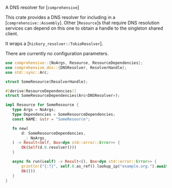 <!-- cargo-rdme start -->

A DNS resolver for [`comprehensive`]

This crate provides a DNS resolver for including in a
[`comprehensive::Assembly`]. Other [`Resource`]s that require DNS
resolution services can depend on this one to obtain a handle to
the singleton shared client.

It wraps a [`hickory_resolver::TokioResolver`].

There are currently no configuration parameters.

```rust
use comprehensive::{NoArgs, Resource, ResourceDependencies};
use comprehensive_dns::{DNSResolver, ResolverHandle};
use std::sync::Arc;

struct SomeResource(ResolverHandle);

#[derive(ResourceDependencies)]
struct SomeResourceDependencies(Arc<DNSResolver>);

impl Resource for SomeResource {
   type Args = NoArgs;
   type Dependencies = SomeResourceDependencies;
   const NAME: &str = "SomeResource";

   fn new(
       d: SomeResourceDependencies,
        _: NoArgs,
   ) -> Result<Self, Box<dyn std::error::Error>> {
       Ok(Self(d.0.resolver()))
   }

   async fn run(&self) -> Result<(), Box<dyn std::error::Error>> {
       println!("{:?}", self.0.as_ref().lookup_ip("example.org.").await);
       Ok(())
   }
}
```

<!-- cargo-rdme end -->
